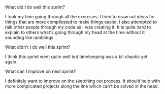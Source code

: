  What did I do well this sprint?

 I took my time going through all the exercises. I tried to draw out ideas for things that are more complicated to make things easier. I also attempted to talk other people through my code as I was creating it. It is quite hard to explain to others what's going through my head at the time without it sounding like ramblings.

 What didn't I do well this sprint?

 I think this sprint went quite well but timekeeping was a bit chaotic yet again.

 What can I improve on next sprint?

 I definitely want to improve on the sketching out process. It should help with more complicated projects along the line which can't be solved in the head.